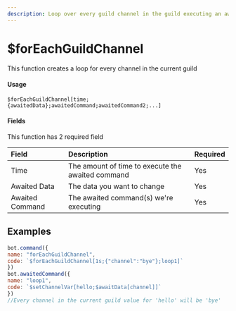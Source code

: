 ```yaml
---
description: Loop over every guild channel in the guild executing an awaited command
---
```


# $forEachGuildChannel

This function creates a loop for every channel in the current guild
#### Usage

```
$forEachGuildChannel[time;{awaitedData};awaitedCommand;awaitedCommand2;...]
```

#### Fields

This function has 2 required field

| Field | Description | Required |
| :--- | :--- | :--- |
| Time | The amount of time to execute the awaited command | Yes |
| Awaited Data | The data you want to change | Yes |
| Awaited Command | The awaited command\(s\) we're executing | Yes |

## Examples

```javascript
bot.command({
name: "forEachGuildChannel",
code: `$forEachGuildChannel[1s;{"channel":"bye"};loop1]`
})
bot.awaitedCommand({
name: "loop1",
code: `$setChannelVar[hello;$awaitData[channel]]`
})
//Every channel in the current guild value for 'hello' will be 'bye'
```
